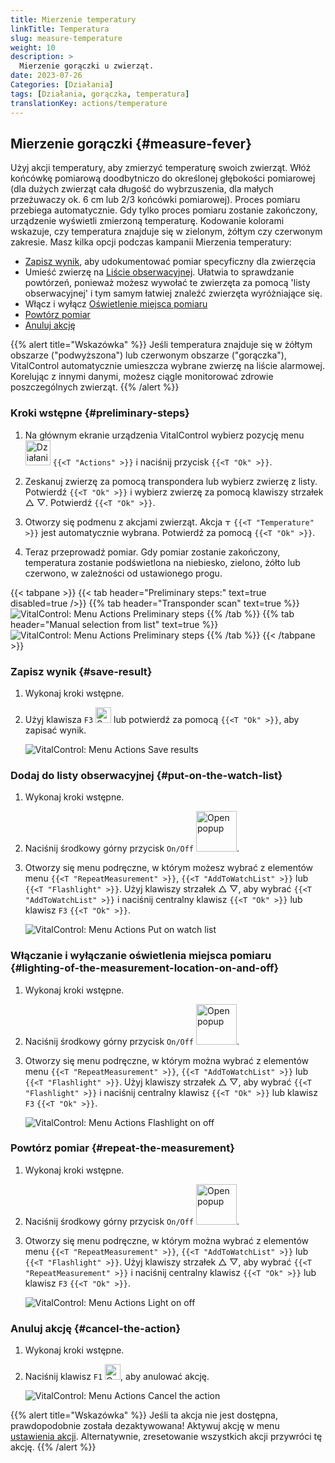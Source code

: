 ```yaml
---
title: Mierzenie temperatury
linkTitle: Temperatura
slug: measure-temperature
weight: 10
description: >
  Mierzenie gorączki u zwierząt.
date: 2023-07-26
Categories: [Działania]
tags: [Działania, gorączka, temperatura]
translationKey: actions/temperature
---
```


## Mierzenie gorączki {#measure-fever}

Użyj akcji temperatury, aby zmierzyć temperaturę swoich zwierząt. Włóż końcówkę pomiarową doodbytniczo do określonej głębokości pomiarowej (dla dużych zwierząt cała długość do wybrzuszenia, dla małych przeżuwaczy ok. 6 cm lub 2/3 końcówki pomiarowej). Proces pomiaru przebiega automatycznie. Gdy tylko proces pomiaru zostanie zakończony, urządzenie wyświetli zmierzoną temperaturę. Kodowanie kolorami wskazuje, czy temperatura znajduje się w zielonym, żółtym czy czerwonym zakresie. Masz kilka opcji podczas kampanii Mierzenia temperatury:

- [Zapisz wynik](#save-result), aby udokumentować pomiar specyficzny dla zwierzęcia
- Umieść zwierzę na [Liście obserwacyjnej](#put-on-the-watch-list). Ułatwia to sprawdzanie powtórzeń, ponieważ możesz wywołać te zwierzęta za pomocą 'listy obserwacyjnej' i tym samym łatwiej znaleźć zwierzęta wyróżniające się.
- Włącz i wyłącz [Oświetlenie miejsca pomiaru](#lighting-of-the-measurement-location-on-and-off)
- [Powtórz pomiar](#repeat-the-measurement)
- [Anuluj akcję](#cancel-the-action)

{{% alert title="Wskazówka" %}}
Jeśli temperatura znajduje się w żółtym obszarze ("podwyższona") lub czerwonym obszarze ("gorączka"), VitalControl automatycznie umieszcza wybrane zwierzę na liście alarmowej. Korelując z innymi danymi, możesz ciągle monitorować zdrowie poszczególnych zwierząt.
{{% /alert %}}

### Kroki wstępne {#preliminary-steps}

1. Na głównym ekranie urządzenia VitalControl wybierz pozycję menu &nbsp;<img src="/icons/actions.svg" width="40" align="bottom" alt="Działania" /> `{{<T "Actions" >}}` i naciśnij przycisk `{{<T "Ok" >}}`.

2. Zeskanuj zwierzę za pomocą transpondera lub wybierz zwierzę z listy. Potwierdź `{{<T "Ok" >}}` i wybierz zwierzę za pomocą klawiszy strzałek △ ▽. Potwierdź `{{<T "Ok" >}}`.


3. Otworzy się podmenu z akcjami zwierząt. Akcja <img src="/icons/actions/temperature.svg" width="10" align="bottom" alt="Temperature" /> `{{<T "Temperature" >}}` jest automatycznie wybrana. Potwierdź za pomocą `{{<T "Ok" >}}`.

4. Teraz przeprowadź pomiar. Gdy pomiar zostanie zakończony, temperatura zostanie podświetlona na niebiesko, zielono, żółto lub czerwono, w zależności od ustawionego progu.

{{< tabpane >}}
{{< tab header="Preliminary steps:" text=true disabled=true />}}
{{% tab header="Transponder scan" text=true %}}
![VitalControl: Menu Actions Preliminary steps](../images/firststeps-scan.png "Preliminary steps")
{{% /tab %}}
{{% tab header="Manual selection from list" text=true %}}
![VitalControl: Menu Actions Preliminary steps](../images/firststeps.png "Preliminary steps")
{{% /tab %}}
{{< /tabpane >}}

### Zapisz wynik {#save-result}

1. Wykonaj kroki wstępne.

2. Użyj klawisza `F3` <img src="/icons/footer/save.svg" width="25" align="bottom" alt="Save" /> lub potwierdź za pomocą `{{<T "Ok" >}}`, aby zapisać wynik.

    ![VitalControl: Menu Actions Save results](../images/saveresults.png "Save results")

### Dodaj do listy obserwacyjnej {#put-on-the-watch-list}

1. Wykonaj kroki wstępne.

2. Naciśnij środkowy górny przycisk `On/Off` <img src="/icons/footer/repeat_add_to_watch.svg" width="65" align="bottom" alt="Open popup" />.

3. Otworzy się menu podręczne, w którym możesz wybrać z elementów menu `{{<T "RepeatMeasurement" >}}`, `{{<T "AddToWatchList" >}}` lub `{{<T "Flashlight" >}}`. Użyj klawiszy strzałek △ ▽, aby wybrać `{{<T "AddToWatchList" >}}` i naciśnij centralny klawisz `{{<T "Ok" >}}` lub klawisz `F3` `{{<T "Ok" >}}`.

    ![VitalControl: Menu Actions Put on watch list](../images/watchlist.png "Put on watch list")

### Włączanie i wyłączanie oświetlenia miejsca pomiaru {#lighting-of-the-measurement-location-on-and-off}

1. Wykonaj kroki wstępne.

2. Naciśnij środkowy górny przycisk `On/Off` <img src="/icons/footer/repeat_add_to_watch.svg" width="65" align="bottom" alt="Open popup" />.


3. Otworzy się menu podręczne, w którym można wybrać z elementów menu `{{<T "RepeatMeasurement" >}}`, `{{<T "AddToWatchList" >}}` lub `{{<T "Flashlight" >}}`. Użyj klawiszy strzałek △ ▽, aby wybrać `{{<T "Flashlight" >}}` i naciśnij centralny klawisz `{{<T "Ok" >}}` lub klawisz `F3` `{{<T "Ok" >}}`.

    ![VitalControl: Menu Actions Flashlight on off](../images/light.png "Flashlight on off")

### Powtórz pomiar {#repeat-the-measurement}

1. Wykonaj kroki wstępne.

2. Naciśnij środkowy górny przycisk `On/Off` <img src="/icons/footer/repeat_add_to_watch.svg" width="65" align="bottom" alt="Open popup" />.

3. Otworzy się menu podręczne, w którym można wybrać z elementów menu `{{<T "RepeatMeasurement" >}}`, `{{<T "AddToWatchList" >}}` lub `{{<T "Flashlight" >}}`. Użyj klawiszy strzałek △ ▽, aby wybrać `{{<T "RepeatMeasurement" >}}` i naciśnij centralny klawisz `{{<T "Ok" >}}` lub klawisz `F3` `{{<T "Ok" >}}`.

    ![VitalControl: Menu Actions Light on off](../images/repeat.png "Light on off")

### Anuluj akcję {#cancel-the-action}

1. Wykonaj kroki wstępne.

2. Naciśnij klawisz `F1` <img src="/icons/footer/cancel.svg" width="25" align="bottom" alt="Cancel" />, aby anulować akcję.

    ![VitalControl: Menu Actions Cancel the action](../images/saveresults.png "Cancel the action")

{{% alert title="Wskazówka" %}}
Jeśli ta akcja nie jest dostępna, prawdopodobnie została dezaktywowana! Aktywuj akcję w menu [ustawienia akcji](../setting/). Alternatywnie, zresetowanie wszystkich akcji przywróci tę akcję.
{{% /alert %}}
